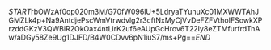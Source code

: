 $START$rbOWzAf0op020m3M/G70fW096lU+5LdryaTYunuXc01MXWWTAhJGMZLk4p+Na9AntdjePscWmVtrwdvlg2r3cftNxMyCjVvDeFZFVthoIFSowkXPrzddGKzV3QWBiR2OkOax4ntLirK2uf6eAUpGcHrov6T22Iy8eZTMfurfrdTnAw/aDGy58Ze9Ug1DJFD/B4W0CDvv6pN1iuS7/ms+Pg==$END$